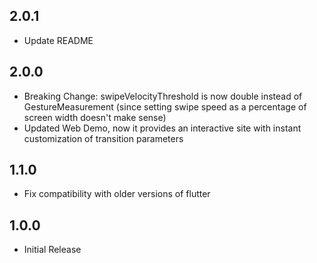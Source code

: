 ## 2.0.1

* Update README

## 2.0.0

* Breaking Change: swipeVelocityThreshold is now double instead of GestureMeasurement (since setting swipe speed as a percentage of screen width doesn't make sense)
* Updated Web Demo, now it provides an interactive site with instant customization of transition parameters

## 1.1.0

* Fix compatibility with older versions of flutter

## 1.0.0

* Initial Release
